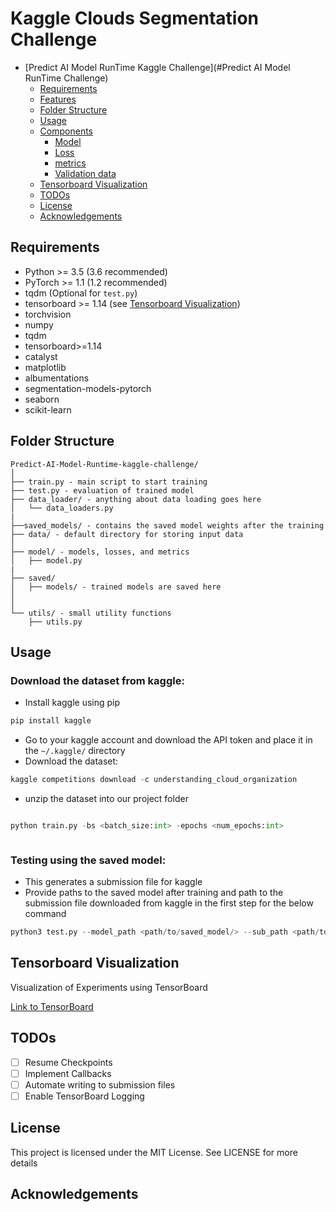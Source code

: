 # Kaggle Clouds Segmentation Challenge



* [Predict AI Model RunTime Kaggle Challenge](#Predict AI Model RunTime Challenge)
	* [Requirements](#requirements)
	* [Features](#features)
	* [Folder Structure](#folder-structure)
	* [Usage](#usage)
	* [Components](#components)
		* [Model](#model)
		* [Loss](#loss)
		* [metrics](#metrics)
		* [Validation data](#validation-data)
    * [Tensorboard Visualization](#tensorboard-visualization)
	* [TODOs](#todos)
	* [License](#license)
	* [Acknowledgements](#acknowledgements)

<!-- /code_chunk_output -->

## Requirements
* Python >= 3.5 (3.6 recommended)
* PyTorch >= 1.1 (1.2 recommended)
* tqdm (Optional for `test.py`)
* tensorboard >= 1.14 (see [Tensorboard Visualization](#tensorboard-visualization))
* torchvision
* numpy
* tqdm
* tensorboard>=1.14
* catalyst
* matplotlib
* albumentations
* segmentation-models-pytorch
* seaborn
* scikit-learn

## Folder Structure
  ```
  Predict-AI-Model-Runtime-kaggle-challenge/
  │
  ├── train.py - main script to start training
  ├── test.py - evaluation of trained model
  ├── data_loader/ - anything about data loading goes here
  │   └── data_loaders.py
  |
  ├──saved_models/ - contains the saved model weights after the training
  ├── data/ - default directory for storing input data
  │
  ├── model/ - models, losses, and metrics
  │   ├── model.py
  |
  ├── saved/
  │   ├── models/ - trained models are saved here
  │  
  │
  └── utils/ - small utility functions
      ├── utils.py

  ```

## Usage
### Download the dataset from kaggle:
* Install kaggle using pip 
```py 
pip install kaggle
```
* Go to your kaggle account and download the API token and place it in the `~/.kaggle/` directory
* Download the dataset:
```py
kaggle competitions download -c understanding_cloud_organization
```
* unzip the dataset into our project folder
```bash

```


```py
python train.py -bs <batch_size:int> -epochs <num_epochs:int>



```
### Testing using the saved model:
* This generates a submission file for kaggle 
* Provide paths to the saved model after training and path to the submission file downloaded from kaggle in the first step for the below command 

```py
python3 test.py --model_path <path/to/saved_model/> --sub_path <path/to/submission/file> 

```



## Tensorboard Visualization
Visualization of Experiments using TensorBoard

[Link to TensorBoard](https://tensorboard.dev/experiment/BMN3ZUdpRaaxDE48xCQ8WA/#scalars)

<!-- ### Resuming from checkpoints
You can resume from a previously saved checkpoint by:

  ```
  python train.py --resume path/to/checkpoint
  ``` -->



<!-- ### Data Loader

### Testing
You can test trained model by running `test.py` passing path to the trained checkpoint by `--resume` argument.

### Validation data


### Checkpoints

**Note**: checkpoints contain:
  ```python
  {
    'arch': arch,
    'epoch': epoch,
    'state_dict': self.model.state_dict(),
    'optimizer': self.optimizer.state_dict(),
    'monitor_best': self.mnt_best,
    'config': self.config
  }
  ```

This template supports Tensorboard visualization by using either  `torch.utils.tensorboard` or [TensorboardX](https://github.com/lanpa/tensorboardX).

1. **Install**

    If you are using pytorch 1.1 or higher, install tensorboard by 'pip install tensorboard>=1.14.0'.

    Otherwise, you should install tensorboardx. Follow installation guide in [TensorboardX](https://github.com/lanpa/tensorboardX).

2. **Run training** 

    Make sure that `tensorboard` option in the config file is turned on.

    ```
     "tensorboard" : true
    ```

3. **Open Tensorboard server** 

    Type `tensorboard --logdir saved/log/` at the project root, then server will open at `http://localhost:6006`

By default, values of loss and metrics specified in config file, input images, and histogram of model parameters will be logged.
If you need more visualizations, use `add_scalar('tag', data)`, `add_image('tag', image)`, etc in the `trainer._train_epoch` method.
`add_something()` methods in this template are basically wrappers for those of `tensorboardX.SummaryWriter` and `torch.utils.tensorboard.SummaryWriter` modules. 

**Note**: You don't have to specify current steps, since `WriterTensorboard` class defined at `logger/visualization.py` will track current steps. -->



## TODOs

- [ ] Resume Checkpoints
- [ ] Implement Callbacks
- [ ] Automate writing to submission files
- [ ] Enable TensorBoard Logging 

## License
This project is licensed under the MIT License. See  LICENSE for more details

## Acknowledgements

